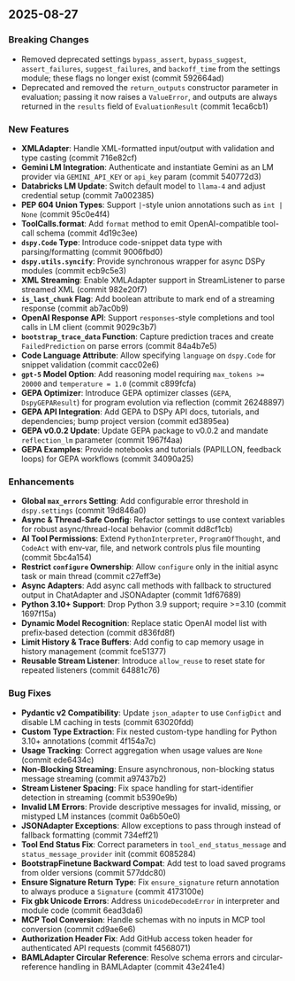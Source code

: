 ## 2025-08-27

### Breaking Changes
- Removed deprecated settings `bypass_assert`, `bypass_suggest`, `assert_failures`, `suggest_failures`, and `backoff_time` from the settings module; these flags no longer exist (commit 592664ad)
- Deprecated and removed the `return_outputs` constructor parameter in evaluation; passing it now raises a `ValueError`, and outputs are always returned in the `results` field of `EvaluationResult` (commit 1eca6cb1)

### New Features
- **XMLAdapter**: Handle XML-formatted input/output with validation and type casting (commit 716e82cf)
- **Gemini LM Integration**: Authenticate and instantiate Gemini as an LM provider via `GEMINI_API_KEY` or `api_key` param (commit 540772d3)
- **Databricks LM Update**: Switch default model to `llama-4` and adjust credential setup (commit 7a002385)
- **PEP 604 Union Types**: Support `|`-style union annotations such as `int | None` (commit 95c0e4f4)
- **ToolCalls.format**: Add `format` method to emit OpenAI-compatible tool-call schema (commit 4d19c3ee)
- **`dspy.Code` Type**: Introduce code-snippet data type with parsing/formatting (commit 9006fbd0)
- **`dspy.utils.syncify`**: Provide synchronous wrapper for async DSPy modules (commit ecb9c5e3)
- **XML Streaming**: Enable XMLAdapter support in StreamListener to parse streamed XML (commit 982e20f7)
- **`is_last_chunk` Flag**: Add boolean attribute to mark end of a streaming response (commit ab7ac0b9)
- **OpenAI Response API**: Support `responses`-style completions and tool calls in LM client (commit 9029c3b7)
- **`bootstrap_trace_data` Function**: Capture prediction traces and create `FailedPrediction` on parse errors (commit 84a4b7e5)
- **Code Language Attribute**: Allow specifying `language` on `dspy.Code` for snippet validation (commit cacc02e6)
- **`gpt-5` Model Option**: Add reasoning model requiring `max_tokens >= 20000` and `temperature = 1.0` (commit c899fcfa)
- **GEPA Optimizer**: Introduce GEPA optimizer classes (`GEPA`, `DspyGEPAResult`) for program evolution via reflection (commit 26248897)
- **GEPA API Integration**: Add GEPA to DSPy API docs, tutorials, and dependencies; bump project version (commit ed3895ea)
- **GEPA v0.0.2 Update**: Update GEPA package to v0.0.2 and mandate `reflection_lm` parameter (commit 1967f4aa)
- **GEPA Examples**: Provide notebooks and tutorials (PAPILLON, feedback loops) for GEPA workflows (commit 34090a25)

### Enhancements
- **Global `max_errors` Setting**: Add configurable error threshold in `dspy.settings` (commit 19d846a0)
- **Async & Thread-Safe Config**: Refactor settings to use context variables for robust async/thread-local behavior (commit dd8cf1cb)
- **AI Tool Permissions**: Extend `PythonInterpreter`, `ProgramOfThought`, and `CodeAct` with env‐var, file, and network controls plus file mounting (commit 5bc4a154)
- **Restrict `configure` Ownership**: Allow `configure` only in the initial async task or main thread (commit c27eff3e)
- **Async Adapters**: Add async call methods with fallback to structured output in ChatAdapter and JSONAdapter (commit 1df67689)
- **Python 3.10+ Support**: Drop Python 3.9 support; require >=3.10 (commit 1697f15a)
- **Dynamic Model Recognition**: Replace static OpenAI model list with prefix‐based detection (commit d836fd8f)
- **Limit History & Trace Buffers**: Add config to cap memory usage in history management (commit fce51377)
- **Reusable Stream Listener**: Introduce `allow_reuse` to reset state for repeated listeners (commit 64881c76)

### Bug Fixes
- **Pydantic v2 Compatibility**: Update `json_adapter` to use `ConfigDict` and disable LM caching in tests (commit 63020fdd)
- **Custom Type Extraction**: Fix nested custom-type handling for Python 3.10+ annotations (commit 4f154a7c)
- **Usage Tracking**: Correct aggregation when usage values are `None` (commit ede6434c)
- **Non-Blocking Streaming**: Ensure asynchronous, non-blocking status message streaming (commit a97437b2)
- **Stream Listener Spacing**: Fix space handling for start-identifier detection in streaming (commit b5390e9b)
- **Invalid LM Errors**: Provide descriptive messages for invalid, missing, or mistyped LM instances (commit 0a6b50e0)
- **JSONAdapter Exceptions**: Allow exceptions to pass through instead of fallback formatting (commit 734eff21)
- **Tool End Status Fix**: Correct parameters in `tool_end_status_message` and `status_message_provider` init (commit 6085284)
- **BootstrapFinetune Backward Compat**: Add test to load saved programs from older versions (commit 577ddc80)
- **Ensure Signature Return Type**: Fix `ensure_signature` return annotation to always produce a `Signature` (commit 4173100e)
- **Fix gbk Unicode Errors**: Address `UnicodeDecodeError` in interpreter and module code (commit 6ead3da6)
- **MCP Tool Conversion**: Handle schemas with no inputs in MCP tool conversion (commit cd9ae6e6)
- **Authorization Header Fix**: Add GitHub access token header for authenticated API requests (commit f4568071)
- **BAMLAdapter Circular Reference**: Resolve schema errors and circular-reference handling in BAMLAdapter (commit 43e241e4)